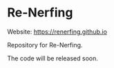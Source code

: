# Re-Nerfing

Website: https://renerfing.github.io

Repository for Re-Nerfing.

The code will be released soon.
